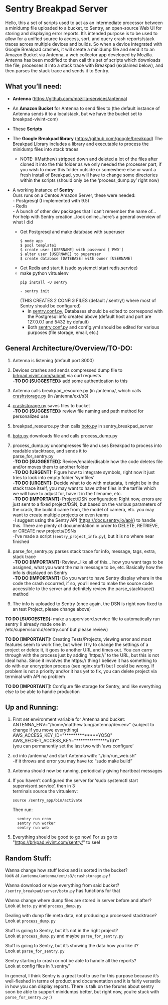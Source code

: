 <h1><a id="Sentry Breakpad Server"></a>Sentry Breakpad Server</h1>


<p>Hello, this a set of scripts used to act as an intermediate processor between a minidump file uploaded to a bucket, to Sentry, an open-source Web UI for storing and displaying error reports. It’s intended purpose is to be used to allow for a unified source to access, sort, and query crash reports/stack traces across multiple devices and builds. So when a device integrated with Google Breakpad crashes, it will create a minidump file and send it to an Amazon Bucket via Antenna, a web collector app developed by Mozilla. Antenna has been modified to then call this set of scripts which downloads the file, processes it into a stack trace with Breakpad (explained below), and then parses the stack trace and sends it to Sentry.</p>
<h2><a id="What_youll_need_6"></a>What you’ll need:</h2>
<ul>
<li>
<p><strong>Antenna</strong> (<a href="https://github.com/mozilla-services/antenna">https://github.com/mozilla-services/antenna</a>)</p>
</li>
<li>
<p>An <strong>Amazon Bucket</strong> for Antenna to send files to (the default instance of Antenna sends it to a localstack, but we have the bucket set to breakpad-vivint-com)</p>
</li>
<li>
<p>These <strong>Scripts</strong></p>
</li>
<li>
<p>The <strong>Google Breakpad library</strong> (<a href="https://github.com/google/breakpad">https://github.com/google/breakpad</a>) The Breakpad Library includes a library and executable to process the minidump files into stack traces</p>
<ul>
<li>NOTE: I(Matthew) stripped down and deleted a lot of the files after cloned it into the this folder as we only needed the processer part, if you wish to move this folder outside or somewhere else or want a fresh install of Breakpad, you will have to change some directories within the scripts (should only be the ‘process_dump.py’ right now)</li>
</ul>
</li>
<li>
<p>A working Instance of <strong>Sentry</strong><br>
Ours runs on a Centos Amazon Server, these were needed:<br>
- Postgresql (I implemented with 9.5)<br>
- Redis<br>
- A bunch of other dev packages that I can’t remember the name of…<br>
For help with Sentry creation…look online…here’s a general overview of what I did</p>
<ul>
<li>Get Postgresql and make database with superuser<pre><code class="language-sh">$ node app
$ psql template1
$ create user [USERNAME] with password [<span class="hljs-string">'PWD'</span>]
$ alter user [USERNAME] to superuser
$ create database [DATEBASE] with owner [USERNAME]
</code></pre>
</li>
<li>Get Redis and start it (sudo systemctl start redis.service)</li>
<li>make python virtualenv<pre><code class="language-sh">pip install -U sentry
</code></pre>
<pre><code>- sentry init
</code></pre>
(THIS CREATES 2 CONFIG FILES (default /.sentry/) where most of Sentry should be configured)
<ul>
<li>In <a href="http://sentry.conf.py">sentry.conf.py</a>, Databases should be edited to correspond with the Postgresql info created above (default host and port are 127.0.0.1 and 5432 by default)</li>
<li>Both <a href="http://sentry.conf.py">sentry.conf.py</a> and config.yml should be edited for various purposes (file storage, email, etc.)</li>
</ul>
</li>
</ul>
</li>
</ul>
<h2><a id="General_ArchitectureOverviewTODO_41"></a>General Architecture/Overview/TO-DO:</h2>
<ol>
<li>
<p>Antenna is listening (default port 8000)</p>
</li>
<li>
<p>Devices crashes and sends compressed dump file to <a href="http://brkpad.vivint.com/submit">brkpad.vivint.com/submit</a> via curl requests<br>
-<strong>TO DO [SUGGESTED]:</strong> add some authentication to this</p>
</li>
<li>
<p>Antenna calls breakpad_resource.py (in /antenna/, which calls <a href="http://crashstorage.py">crashstorage.py</a> (in /antenna/ext/s3)</p>
</li>
<li>
<p><a href="http://crashstorage.py">crashstorage.py</a> saves files to bucket<br>
-<strong>TO DO [SUGGESTED]:</strong> review file naming and path method for personalized use</p>
</li>
<li>
<p>breakpad_resource.py then calls <a href="http://boto.py">boto.py</a> in sentry_breakpad_server</p>
</li>
<li>
<p><a href="http://boto.py">boto.py</a> downloads file and calls process_dump.py</p>
</li>
<li>
<p>process_dump.py uncompresses file and uses Breakpad to process into readable stacktrace, and sends it to<br>
parse_for_sentry.py<br>
-<strong>TO DO [SUGGESTED]:</strong> Review/enable/disable how the code deletes file and/or moves them to another folder<br>
-<strong>TO DO [URGENT]:</strong> Figure how to integrate symbols, right now it just tries to look into empty folder ‘symfiles’<br>
-<strong>TO DO [URGENT]:</strong> Decide what to do with metadata, it might be in the stack trace itself, you may want to have other files in the tarfile which we will have to adjust for, have it in the filename, etc.<br>
-<strong>TO DO [IMPORTANT]:</strong> Project/DSN configuration: Right now, errors are just sent to a fixed project/DSN, but based on the various parameters of the crash, the build it came from, the model of camera, etc. you may want to create multiple projects or even teams<br>
-I suggest using the Sentry API (<a href="https://docs.sentry.io/api/">https://docs.sentry.io/api/</a>) to handle this. There are plenty of documentation in order to DELETE, RETRIEVE, or CREATE new projects/DSNs<br>
-I’ve made a script (<code>sentry_project_info.py</code>), but it is no where near finished</p>
</li>
<li>
<p>parse_for_sentry.py parses stack trace for info, message, tags, extra, stack trace<br>
-<strong>TO DO [IMPORTANT]:</strong> Review…like all of this… how you want tags to be assigned, what you want the main message to be, etc. Basically how the info is displayed on Sentry<br>
-<strong>TO DO [IMPORTANT]:</strong> Do you want to have Sentry display where in the code the crash occurred, if so, you’ll need to make the source code accessible to the server and definitely review the parse_stacktrace() method</p>
</li>
<li>
<p>The info is uploaded to Sentry (once again, the DSN is right now fixed to an test Project, please change above)</p>
</li>
</ol>
<p><strong>TO DO [SUGGESTED]:</strong> make a supervisord.service file to automatically run sentry (I already made one in<br>
/etc/supervisord.d/sentry.conf but please review)</p>
<p><strong>TO DO [IMPORTANT]:</strong> Creating Tests/Projects, viewing error and most features seem to work fine, but when I try to change the settings of a project or delete it, it goes to another URL and times out. You can carry through with the process just by adding ‘https://’ to the URL, but this is not  ideal haha. Since it involves the https:// thing I believe it has something to do with our encryption process (see nginx stuff) but I could be wrong. If problem is not a priority and/or it has yet to fix, you can delete project via terminal with API no problem</p>
<p><strong>TO DO [IMPORTANT]:</strong> Configure file storage for Sentry, and like everything else to be able to handle production</p>
<h2><a id="Up_and_Running_80"></a>Up and Running:</h2>
<ol>
<li>
<p>First set environment variable for Antenna and bucket:<br>
ANTENNA_ENV=&quot;/home/matthew.tung/antenna/dev.env&quot; (subject to change if you move everything)<br>
AWS_ACCESS_KEY_ID=&quot;**************YO5Q&quot;<br>
AWS_SECRET_ACCESS_KEY=&quot;**************xTdY&quot;<br>
(you can permanently set the last two with ‘aws configure’</p>
</li>
<li>
<p>cd into /antenna/ and start Antenna with: “./bin/run_web.sh”<br>
-if it throws and error you may have to: “sudo make build”</p>
</li>
<li>
<p>Antenna should now be running, periodically giving heartbeat messages</p>
</li>
<li>
<p>If you haven’t configured the server for ‘sudo systemctl start supervisord.service’, then in 3<br>
terminals source the virtualenv:</p>
<pre><code class="language-sh"><span class="hljs-built_in">source</span> /sentry_app/bin/activate
</code></pre>
<p>Then run:</p>
<pre><code>  sentry run cron
  sentry run worker
  sentry run web
</code></pre>
</li>
<li>
<p>Everything should be good to go now! For us go to &quot;<a href="https://brkpad.vivint.com/sentry/">https://brkpad.vivint.com/sentry/</a>&quot; to see!</p>
</li>
</ol>
<h2><a id="Random_Stuff_108"></a>Random Stuff:</h2>
<p>Wanna change how stuff looks and is sorted in the bucket?<br>
look at <code>/antenna/antenna/ext/s3/crashstorage.py</code> !</p>
<p>Wanna download or wipe everything from said bucket?<br>
<code>/sentry_breakpad/server/boto.py</code> has functions for that</p>
<p>Wanna change where dump files are stored in server before and after?<br>
Look at <code>boto.py</code> and <code>process_dump.py</code></p>
<p>Dealing with dump file meta data, not producing a processed stacktrace?<br>
Look at <code>process_dump.py</code></p>
<p>Stuff is going to Sentry, but it’s not in the right project?<br>
Look at <code>process_dump.py</code> and maybe <code>parse_for_sentry.py</code></p>
<p>Stuff is going to Sentry, but it’s showing the data how you like it?<br>
Look at <code>parse_for_sentry.py</code></p>
<p>Sentry starting to crash or not be able to handle all the reports?<br>
Look at config files in ‘/.sentry/’</p>
<p>In general, I think Sentry is a great tool to use for this purpose because it’s well-fleshed in terms of product and documentation and it is fairly versatile in how you can display reports. There is talk on the forums about sentry soon be able to support minidumps better, but right now, you’re stuck with <code>parse_for_sentry.py</code> :)</p>
